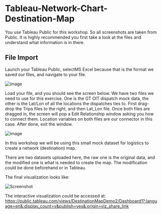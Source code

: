 # Tableau-Network-Chart-Destination-Map

You use Tableau Public for this workshop. So all screenshots are taken from Public. It is highly recommended you first take a look at the files and understand what information is in there.

## File Import
Launch your Tableau Public, selectMS Excel because that is the format we saved our files, and navigate to your file.

![image](https://user-images.githubusercontent.com/37058499/92944429-f46b6b00-f421-11ea-85da-d4f5eb59be06.png)

Load your file, and you should see the screen below. 
We have two files we need to use for this exercise. One is the GT OIT dispatch mock data, the other is the Lat/Lon of all the locations the dispatches ties to. 
First drag-drop the Trips files to the right, and then Lat_Lon file. 
Once both files are dragged in, the screen will pop a Edit Relationship window asking you how to connect them. Location variables on both files are our connector in this case.
After done, exit the window.

![image](https://user-images.githubusercontent.com/37058499/92944318-d30a7f00-f421-11ea-8aad-ef88eb82795f.png)


















In this workshop we will be using this small mock dataset for logistics to create a network (destination) map. 

There are two datasets uploaded here, the raw one is the original data, and the modified one is what is needed to create the map. The modification could be done beforehand or in Tableau.

The final visualization looks like:

![Screenshot](https://user-images.githubusercontent.com/37058499/87679494-3fcb0b00-c74a-11ea-9abc-46963c740e2c.png)


The interactive visualization could be accessed at: https://public.tableau.com/views/DestinationMapDemo2/Dashboard1?:language=en&:display_count=y&publish=yes&:origin=viz_share_link
